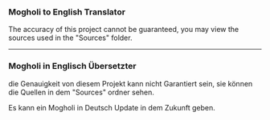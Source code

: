 ### Mogholi to English Translator

The accuracy of this project cannot be guaranteed, you may view the sources used in the "Sources" folder.

____________________________________

### Mogholi in Englisch Übersetzter

 die Genauigkeit von diesem Projekt kann nicht Garantiert sein, sie können die Quellen in dem "Sources" ordner sehen.

Es kann ein Mogholi in Deutsch Update in dem Zukunft geben.
